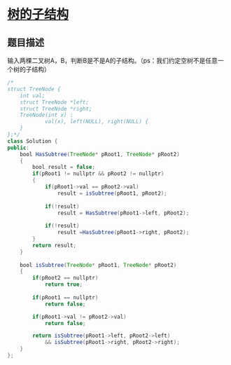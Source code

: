 # [树的子结构](https://www.nowcoder.com/practice/6e196c44c7004d15b1610b9afca8bd88?tpId=13&tqId=11170&tPage=1&rp=1&ru=/ta/coding-interviews&qru=/ta/coding-interviews/question-ranking)

## 题目描述

输入两棵二叉树A，B，判断B是不是A的子结构。（ps：我们约定空树不是任意一个树的子结构）



```java
/*
struct TreeNode {
	int val;
	struct TreeNode *left;
	struct TreeNode *right;
	TreeNode(int x) :
			val(x), left(NULL), right(NULL) {
	}
};*/
class Solution {
public:
    bool HasSubtree(TreeNode* pRoot1, TreeNode* pRoot2)
    {
        bool result = false;
        if(pRoot1 != nullptr && pRoot2 != nullptr)
        {
            if(pRoot1->val == pRoot2->val)
                result = isSubtree(pRoot1, pRoot2);
                
            if(!result)
                result = HasSubtree(pRoot1->left, pRoot2);
            
            if(!result)
                result =HasSubtree(pRoot1->right, pRoot2);
        }
        return result;
    }
    
    bool isSubtree(TreeNode* pRoot1, TreeNode* pRoot2)
    {
        if(pRoot2 == nullptr)
            return true;
        
        if(pRoot1 == nullptr)
            return false;

        if(pRoot1->val != pRoot2->val)
            return false;

        return isSubtree(pRoot1->left, pRoot2->left)
            && isSubtree(pRoot1->right, pRoot2->right);
    }
};
```

